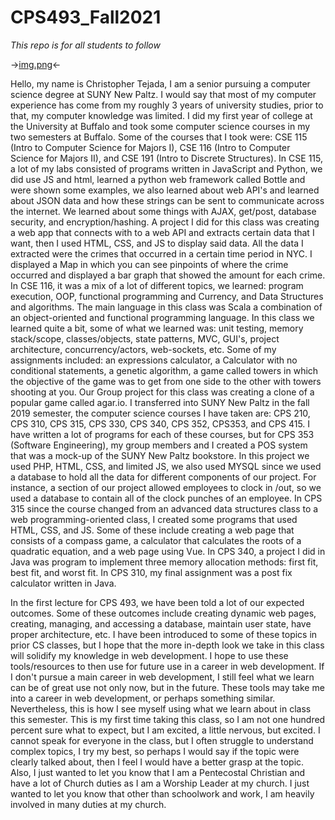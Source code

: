 # CPS493_Fall2021
*This repo is for all students to follow*


->[img.png](img.png)<-


Hello, my name is Christopher Tejada, I am a senior pursuing a computer science degree at SUNY New Paltz. I would say that most of my computer experience has come from my roughly 3 years of university studies, prior to that, my computer knowledge was limited. I did my first year of college at the University at Buffalo and took some computer science courses in my two semesters at Buffalo. Some of the courses that I took were: CSE 115 (Intro to Computer Science for Majors I), CSE 116 (Intro to Computer Science for Majors II), and CSE 191 (Intro to Discrete Structures). In CSE 115, a lot of my labs consisted of programs written in JavaScript and Python, we did use JS and html, learned a python web framework called Bottle and were shown some examples, we also learned about web API&#39;s and learned about JSON data and how these strings can be sent to communicate across the internet. We learned about some things with AJAX, get/post, database security, and encryption/hashing. A project I did for this class was creating a web app that connects with to a web API and extracts certain data that I want, then I used HTML, CSS, and JS to display said data. All the data I extracted were the crimes that occurred in a certain time period in NYC. I displayed a Map in which you can see pinpoints of where the crime occurred and displayed a bar graph that showed the amount for each crime. In CSE 116, it was a mix of a lot of different topics, we learned: program execution, OOP, functional programming and Currency, and Data Structures and algorithms. The main language in this class was Scala a combination of an object-oriented and functional programming language. In this class we learned quite a bit, some of what we learned was: unit testing, memory stack/scope, classes/objects, state patterns, MVC, GUI&#39;s, project architecture, concurrency/actors, web-sockets, etc. Some of my assignments included: an expressions calculator, a Calculator with no conditional statements, a genetic algorithm, a game called towers in which the objective of the game was to get from one side to the other with towers shooting at you. Our Group project for this class was creating a clone of a popular game called agar.io. I transferred into SUNY New Paltz in the fall 2019 semester, the computer science courses I have taken are: CPS 210, CPS 310, CPS 315, CPS 330, CPS 340, CPS 352, CPS353, and CPS 415. I have written a lot of programs for each of these courses, but for CPS 353 (Software Engineering), my group members and I created a POS system that was a mock-up of the SUNY New Paltz bookstore. In this project we used PHP, HTML, CSS, and limited JS, we also used MYSQL since we used a database to hold all the data for different components of our project. For instance, a section of our project allowed employees to clock in /out, so we used a database to contain all of the clock punches of an employee. In CPS 315 since the course changed from an advanced data structures class to a web programming-oriented class, I created some programs that used HTML, CSS, and JS. Some of these include creating a web page that consists of a compass game, a calculator that calculates the roots of a quadratic equation, and a web page using Vue. In CPS 340, a project I did in Java was program to implement three memory allocation methods: first fit, best fit, and worst fit. In CPS 310, my final assignment was a post fix calculator written in Java.

In the first lecture for CPS 493, we have been told a lot of our expected outcomes. Some of these outcomes include creating dynamic web pages, creating, managing, and accessing a database, maintain user state, have proper architecture, etc. I have been introduced to some of these topics in prior CS classes, but I hope that the more in-depth look we take in this class will solidify my knowledge in web development. I hope to use these tools/resources to then use for future use in a career in web development. If I don&#39;t pursue a main career in web development, I still feel what we learn can be of great use not only now, but in the future. These tools may take me into a career in web development, or perhaps something similar. Nevertheless, this is how I see myself using what we learn about in class this semester. This is my first time taking this class, so I am not one hundred percent sure what to expect, but I am excited, a little nervous, but excited. I cannot speak for everyone in the class, but I often struggle to understand complex topics, I try my best, so perhaps I would say if the topic were clearly talked about, then I feel I would have a better grasp at the topic. Also, I just wanted to let you know that I am a Pentecostal Christian and have a lot of Church duties as I am a Worship Leader at my church. I just wanted to let you know that other than schoolwork and work, I am heavily involved in many duties at my church.
